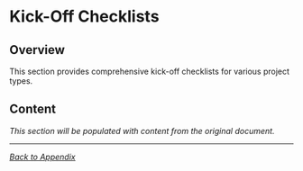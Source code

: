 # Kick-Off Checklists

## Overview

This section provides comprehensive kick-off checklists for various project types.

## Content

*This section will be populated with content from the original document.*

---

*[Back to Appendix](../index.md)*
